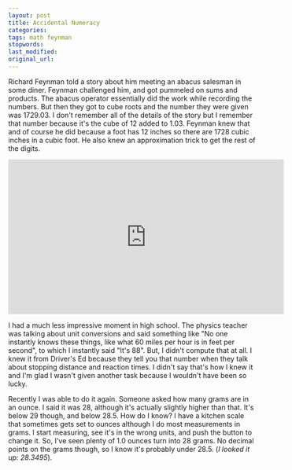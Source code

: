 ```yaml
---
layout: post
title: Accidental Numeracy
categories:
tags: math feynman
stopwords:
last_modified:
original_url:
---
```


Richard Feynman told a story about him meeting an abacus salesman in some diner. Feynman challenged him, and got pummeled on sums and products. The abacus operator essentially did the work while recording the numbers. But then they got to cube roots and the number they were given was 1729.03. I don't remember all of the details of the story but I remember that number because it's the cube of 12 added to 1.03. Feynman knew that and of course he did because a foot has 12 inches so there are 1728 cubic inches in a cubic foot. He also knew an approximation trick to get the rest of the digits.

<div align="center">
<iframe width="560" height="315" src="https://www.youtube.com/embed/SCn7SurOKdw" frameborder="0" allow="accelerometer; autoplay; clipboard-write; encrypted-media; gyroscope; picture-in-picture" allowfullscreen></iframe>
</div>

I had a much less impressive moment in high school. The physics teacher was talking about unit conversions and said something like "No one instantly knows these things, like what 60 miles per hour is in feet per second", to which I instantly said "It's 88". But, I didn't compute that at all. I knew it from Driver's Ed because they tell you that number when they talk about stopping distance and reaction times. I didn't say that's how I knew it and I'm glad I wasn't given another task because I wouldn't have been so lucky.

Recently I was able to do it again. Someone asked how many grams are in an ounce. I said it was 28, although it's actually slightly higher than that. It's below 29 though, and below 28.5. How do I know? I have a kitchen scale that sometimes gets set to ounces although I do most measurements in grams. I start measuring, see it's in the wrong units, and push the button to change it. So, I've seen plenty of 1.0 ounces turn into 28 grams. No decimal points on the grams though, so I know it's probably under 28.5. (*I looked it up: 28.3495*).
